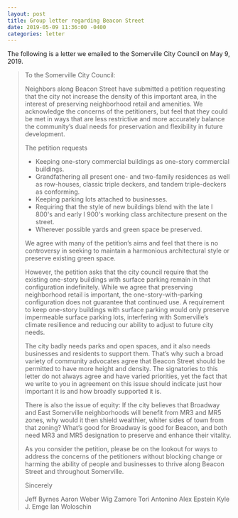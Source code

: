 ```yaml
---
layout: post
title: Group letter regarding Beacon Street
date: 2019-05-09 11:36:00 -0400
categories: letter
---
```


The following is a letter we emailed to the Somerville City Council on <time datetime="2019-05-09T11:36-04:00">May 9, 2019</time>.

> To the Somerville City Council:
>
> Neighbors along Beacon Street have submitted a petition requesting that the city not increase the density of this important area, in the interest of preserving neighborhood retail and amenities. We acknowledge the concerns of the petitioners, but feel that they could be met in ways that are less restrictive and more accurately balance the community’s dual needs for preservation and flexibility in future development.
>
> The petition requests
>
> * Keeping one-story commercial buildings as one-story commercial buildings.
> * Grandfathering all present one- and two-family residences as well as row-houses, classic triple deckers, and tandem triple-deckers as conforming.
> * Keeping parking lots attached to businesses.
> * Requiring that the style of new buildings blend with the late I 800's and early I 900's working class architecture present on the street.
> * Wherever possible yards and green space be preserved.
>
> We agree with many of the petition’s aims and feel that there is no controversy in seeking to maintain a harmonious architectural style or preserve existing green space.
>
> However, the petition asks that the city council require that the existing one-story buildings with surface parking remain in that configuration indefinitely. While we agree that preserving neighborhood retail is important, the one-story-with-parking configuration does not guarantee that continued use. A requirement to keep one-story buildings with surface parking would only preserve impermeable surface parking lots, interfering with Somerville’s climate resilience and reducing our ability to adjust to future city needs. 
>
> The city badly needs parks and open spaces, and it also needs businesses and residents to support them. That’s why such a broad variety of community advocates agree that Beacon Street should be permitted to have more height and density. The signatories to this letter do not always agree and have varied priorities, yet the fact that we write to you in agreement on this issue should indicate just how important it is and how broadly supported it is.
>
> There is also the issue of equity: If the city believes that Broadway and East Somerville neighborhoods will benefit from MR3 and MR5 zones, why would it then shield wealthier, whiter sides of town from that zoning? What’s good for Broadway is good for Beacon, and both need MR3 and MR5 designation to preserve and enhance their vitality.
>
> As you consider the petition, please be on the lookout for ways to address the concerns of the petitioners without blocking change or harming the ability of people and businesses to thrive along Beacon Street and throughout Somerville.
>
> Sincerely
>
> Jeff Byrnes
> Aaron Weber
> Wig Zamore
> Tori Antonino
> Alex Epstein
> Kyle J. Emge
> Ian Woloschin
